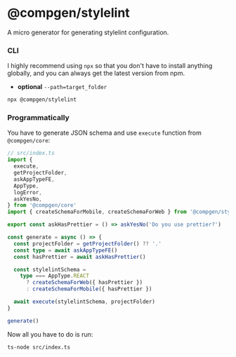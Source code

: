 # @compgen/stylelint

A micro generator for generating stylelint configuration.

### CLI

I highly recommend using `npx` so that you don't have to install anything globally, and you can always get the latest version from npm.

- **optional** `--path=target_folder`

```bash
npx @compgen/stylelint
```

### Programmatically

You have to generate JSON schema and use `execute` function from `@compgen/core`:

```ts
// src/index.ts
import {
  execute,
  getProjectFolder,
  askAppTypeFE,
  AppType,
  logError,
  askYesNo,
} from '@compgen/core'
import { createSchemaForMobile, createSchemaForWeb } from '@compgen/stylelint'

export const askHasPrettier = () => askYesNo('Do you use prettier?')

const generate = async () => {
  const projectFolder = getProjectFolder() ?? '.'
  const type = await askAppTypeFE()
  const hasPrettier = await askHasPrettier()

  const stylelintSchema =
    type === AppType.REACT
      ? createSchemaForWeb({ hasPrettier })
      : createSchemaForMobile({ hasPrettier })

  await execute(stylelintSchema, projectFolder)
}

generate()
```

Now all you have to do is run:

```
ts-node src/index.ts
```
